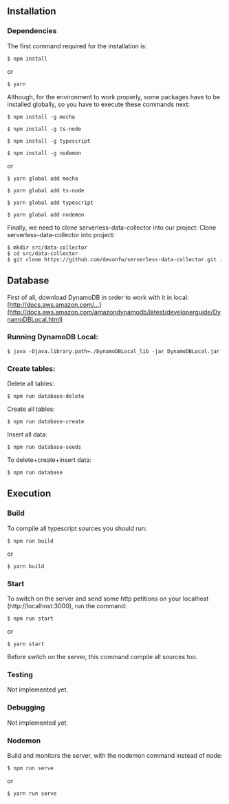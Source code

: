 ## Installation

### Dependencies

The first command required for the installation is:

    $ npm install

or 

    $ yarn

Although, for the environment to work properly, some packages have to be installed globally, so you have to execute these commands next:

    $ npm install -g mocha

    $ npm install -g ts-node

    $ npm install -g typescript

    $ npm install -g nodemon

or

    $ yarn global add mocha

    $ yarn global add ts-node

    $ yarn global add typescript

    $ yarn global add nodemon

Finally, we need to clone serverless-data-collector into our project:
Clone serverless-data-collector into project:

    $ mkdir src/data-collector
    $ cd src/data-collector
    $ git clone https://github.com/devonfw/serverless-data-collector.git .

## Database

First of all, download DynamoDB in order to work with it in local: [http://docs.aws.amazon.com/...](http://docs.aws.amazon.com/amazondynamodb/latest/developerguide/DynamoDBLocal.html)

### Running DynamoDB Local:

    $ java -Djava.library.path=./DynamoDBLocal_lib -jar DynamoDBLocal.jar

### Create tables:

Delete all tables:

    $ npm run database-delete

Create all tables:

    $ npm run database-create

Insert all data:

    $ npm run database-seeds

To delete+create+insert data:

    $ npm run database

## Execution

### Build

To compile all typescript sources you should run:

    $ npm run build

or 

    $ yarn build

### Start

To switch on the server and send some http petitions on your localhost (http://localhost:3000), run the command:

    $ npm run start

or

    $ yarn start

Before switch on the server, this command compile all sources too.


### Testing

Not implemented yet.

### Debugging

Not implemented yet.

### Nodemon

Build and monitors the server, with the nodemon command instead of node:

    $ npm run serve

or

    $ yarn run serve

